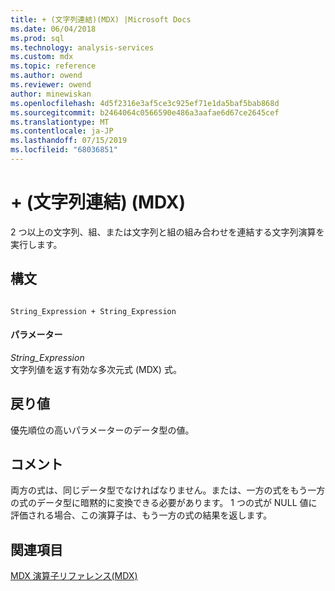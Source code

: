 ```yaml
---
title: + (文字列連結)(MDX) |Microsoft Docs
ms.date: 06/04/2018
ms.prod: sql
ms.technology: analysis-services
ms.custom: mdx
ms.topic: reference
ms.author: owend
ms.reviewer: owend
author: minewiskan
ms.openlocfilehash: 4d5f2316e3af5ce3c925ef71e1da5baf5bab868d
ms.sourcegitcommit: b2464064c0566590e486a3aafae6d67ce2645cef
ms.translationtype: MT
ms.contentlocale: ja-JP
ms.lasthandoff: 07/15/2019
ms.locfileid: "68036851"
---
```

# <a name="-string-concatenation-mdx"></a>+ (文字列連結) (MDX)


  2 つ以上の文字列、組、または文字列と組の組み合わせを連結する文字列演算を実行します。  
  
## <a name="syntax"></a>構文  
  
```  
  
String_Expression + String_Expression  
```  
  
#### <a name="parameters"></a>パラメーター  
 *String_Expression*  
 文字列値を返す有効な多次元式 (MDX) 式。  
  
## <a name="return-value"></a>戻り値  
 優先順位の高いパラメーターのデータ型の値。  
  
## <a name="remarks"></a>コメント  
 両方の式は、同じデータ型でなければなりません。または、一方の式をもう一方の式のデータ型に暗黙的に変換できる必要があります。 1 つの式が NULL 値に評価される場合、この演算子は、もう一方の式の結果を返します。  
  
## <a name="see-also"></a>関連項目  
 [MDX 演算子リファレンス&#40;MDX&#41;](../mdx/mdx-operator-reference-mdx.md)  
  
  
